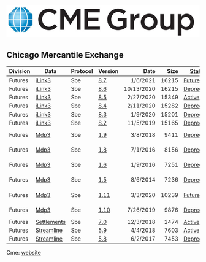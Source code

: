 [![Cme](https://github.com/Open-Markets-Initiative/Directory/blob/master/Images/Cme.png)](http://www.cmegroup.com)


## Chicago Mercantile Exchange

| Division | Data | Protocol | Version | Date | Size | [Status][Omi.Glossary.Status] | [Testing][Omi.Glossary.Testing] | Specification |
| --- | --- | --- | --- | ---: | ---: | --- | --- | --- |
| Futures | [iLink3][Cme.Futures.iLink3.Sbe.v8.7.Dissector] | Sbe | [8.7][Cme.Futures.iLink3.Sbe.v8.7.Dissector] | 1/6/2021 | 16215 | [Future][Omi.Glossary.Status.Future] | [Untested][Omi.Glossary.Testing.Untested] | [url][Cme.Futures.iLink3.Sbe.v8.7.Url] - [xml][Cme.Futures.iLink3.Sbe.v8.7.Xml] |
| Futures | [iLink3][Cme.Futures.iLink3.Sbe.v8.6.Dissector] | Sbe | [8.6][Cme.Futures.iLink3.Sbe.v8.6.Dissector] | 10/13/2020 | 16215 | [Deprecated][Omi.Glossary.Status.Deprecated] | [Untested][Omi.Glossary.Testing.Untested] | [url][Cme.Futures.iLink3.Sbe.v8.6.Url] - [xml][Cme.Futures.iLink3.Sbe.v8.6.Xml] |
| Futures | [iLink3][Cme.Futures.iLink3.Sbe.v8.5.Dissector] | Sbe | [8.5][Cme.Futures.iLink3.Sbe.v8.5.Dissector] | 2/27/2020 | 15349 | [Active][Omi.Glossary.Status.Active] | [Untested][Omi.Glossary.Testing.Untested] | [url][Cme.Futures.iLink3.Sbe.v8.5.Url] - [xml][Cme.Futures.iLink3.Sbe.v8.5.Xml] |
| Futures | [iLink3][Cme.Futures.iLink3.Sbe.v8.4.Dissector] | Sbe | [8.4][Cme.Futures.iLink3.Sbe.v8.4.Dissector] | 2/11/2020 | 15282 | [Deprecated][Omi.Glossary.Status.Deprecated] | [Untested][Omi.Glossary.Testing.Untested] | [url][Cme.Futures.iLink3.Sbe.v8.4.Url] - [xml][Cme.Futures.iLink3.Sbe.v8.4.Xml] |
| Futures | [iLink3][Cme.Futures.iLink3.Sbe.v8.3.Dissector] | Sbe | [8.3][Cme.Futures.iLink3.Sbe.v8.3.Dissector] | 1/9/2020 | 15201 | [Deprecated][Omi.Glossary.Status.Deprecated] | [Untested][Omi.Glossary.Testing.Untested] | [url][Cme.Futures.iLink3.Sbe.v8.3.Url] - [xml][Cme.Futures.iLink3.Sbe.v8.3.Xml] |
| Futures | [iLink3][Cme.Futures.iLink3.Sbe.v8.2.Dissector] | Sbe | [8.2][Cme.Futures.iLink3.Sbe.v8.2.Dissector] | 11/5/2019 | 15165 | [Deprecated][Omi.Glossary.Status.Deprecated] | [Verified][Omi.Glossary.Testing.Verified] | [url][Cme.Futures.iLink3.Sbe.v8.2.Url] - [xml][Cme.Futures.iLink3.Sbe.v8.2.Xml] |
| Futures | [Mdp3][Cme.Futures.Mdp3.Sbe.v1.9.Dissector] | Sbe | [1.9][Cme.Futures.Mdp3.Sbe.v1.9.Dissector] | 3/8/2018 | 9411 | [Deprecated][Omi.Glossary.Status.Deprecated] | [Verified][Omi.Glossary.Testing.Verified] | [url][Cme.Futures.Mdp3.Sbe.v1.9.Url] - [xml][Cme.Futures.Mdp3.Sbe.v1.9.Xml] - [ftp][Cme.Futures.Mdp3.Sbe.v1.9.Ftp] |
| Futures | [Mdp3][Cme.Futures.Mdp3.Sbe.v1.8.Dissector] | Sbe | [1.8][Cme.Futures.Mdp3.Sbe.v1.8.Dissector] | 7/1/2016 | 8156 | [Deprecated][Omi.Glossary.Status.Deprecated] | [Verified][Omi.Glossary.Testing.Verified] | [url][Cme.Futures.Mdp3.Sbe.v1.8.Url] - [xml][Cme.Futures.Mdp3.Sbe.v1.8.Xml] - [ftp][Cme.Futures.Mdp3.Sbe.v1.8.Ftp] |
| Futures | [Mdp3][Cme.Futures.Mdp3.Sbe.v1.6.Dissector] | Sbe | [1.6][Cme.Futures.Mdp3.Sbe.v1.6.Dissector] | 1/9/2016 | 7251 | [Deprecated][Omi.Glossary.Status.Deprecated] | [Verified][Omi.Glossary.Testing.Verified] | [url][Cme.Futures.Mdp3.Sbe.v1.6.Url] - [xml][Cme.Futures.Mdp3.Sbe.v1.6.Xml] - [ftp][Cme.Futures.Mdp3.Sbe.v1.6.Ftp] |
| Futures | [Mdp3][Cme.Futures.Mdp3.Sbe.v1.5.Dissector] | Sbe | [1.5][Cme.Futures.Mdp3.Sbe.v1.5.Dissector] | 8/6/2014 | 7236 | [Deprecated][Omi.Glossary.Status.Deprecated] | [Verified][Omi.Glossary.Testing.Verified] | [url][Cme.Futures.Mdp3.Sbe.v1.5.Url] - [xml][Cme.Futures.Mdp3.Sbe.v1.5.Xml] - [ftp][Cme.Futures.Mdp3.Sbe.v1.5.Ftp] |
| Futures | [Mdp3][Cme.Futures.Mdp3.Sbe.v1.11.Dissector] | Sbe | [1.11][Cme.Futures.Mdp3.Sbe.v1.11.Dissector] | 3/3/2020 | 10239 | [Future][Omi.Glossary.Status.Future] | [Untested][Omi.Glossary.Testing.Untested] | [url][Cme.Futures.Mdp3.Sbe.v1.11.Url] - [xml][Cme.Futures.Mdp3.Sbe.v1.11.Xml] - [ftp][Cme.Futures.Mdp3.Sbe.v1.11.Ftp] |
| Futures | [Mdp3][Cme.Futures.Mdp3.Sbe.v1.10.Dissector] | Sbe | [1.10][Cme.Futures.Mdp3.Sbe.v1.10.Dissector] | 7/26/2019 | 9876 | [Deprecated][Omi.Glossary.Status.Deprecated] | [Untested][Omi.Glossary.Testing.Untested] | [url][Cme.Futures.Mdp3.Sbe.v1.10.Url] - [xml][Cme.Futures.Mdp3.Sbe.v1.10.Xml] - [ftp][Cme.Futures.Mdp3.Sbe.v1.10.Ftp] |
| Futures | [Settlements][Cme.Futures.Settlements.Sbe.v7.0.Dissector] | Sbe | [7.0][Cme.Futures.Settlements.Sbe.v7.0.Dissector] | 12/3/2018 | 2474 | [Active][Omi.Glossary.Status.Active] | [Untested][Omi.Glossary.Testing.Untested] | [url][Cme.Futures.Settlements.Sbe.v7.0.Url] - [xml][Cme.Futures.Settlements.Sbe.v7.0.Xml] |
| Futures | [Streamline][Cme.Futures.Streamline.Sbe.v5.9.Dissector] | Sbe | [5.9][Cme.Futures.Streamline.Sbe.v5.9.Dissector] | 4/4/2018 | 7603 | [Active][Omi.Glossary.Status.Active] | [Untested][Omi.Glossary.Testing.Untested] | [url][Cme.Futures.Streamline.Sbe.v5.9.Url] - [xml][Cme.Futures.Streamline.Sbe.v5.9.Xml] |
| Futures | [Streamline][Cme.Futures.Streamline.Sbe.v5.8.Dissector] | Sbe | [5.8][Cme.Futures.Streamline.Sbe.v5.8.Dissector] | 6/2/2017 | 7453 | [Deprecated][Omi.Glossary.Status.Deprecated] | [Untested][Omi.Glossary.Testing.Untested] | [url][Cme.Futures.Streamline.Sbe.v5.8.Url] - [xml][Cme.Futures.Streamline.Sbe.v5.8.Xml] |


Cme: [website](http://www.cmegroup.com "Go to Chicago Mercantile Exchange")


[Omi.Glossary.Status]: https://github.com/Open-Markets-Initiative/Directory/blob/master/Glossary/Status.md "Protocol Deployment Status"
[Omi.Glossary.Status.Active]: https://github.com/Open-Markets-Initiative/Directory/blob/master/Glossary/Status.md "Deployment Status: Protocol is in active production"
[Omi.Glossary.Status.Deprecated]: https://github.com/Open-Markets-Initiative/Directory/blob/master/Glossary/Status.md "Deployment Status: Protocol is no longer in active use"
[Omi.Glossary.Status.Future]: https://github.com/Open-Markets-Initiative/Directory/blob/master/Glossary/Status.md "Deployment Status: Protocol is not yet deployed to an active production environment"
[Omi.Glossary.Status.Unknown]: https://github.com/Open-Markets-Initiative/Directory/blob/master/Glossary/Status.md "Deployment Status: Protocol deployment status is unknown"
[Omi.Glossary.Status.Header]: https://github.com/Open-Markets-Initiative/Directory/blob/master/Glossary/Status.md "Deployment Status: Header only protocol provided for debugging"
[Omi.Glossary.Testing]: https://github.com/Open-Markets-Initiative/Directory/blob/master/Glossary/Testing.md "Protocol Testing Status"
[Omi.Glossary.Testing.Verified]: https://github.com/Open-Markets-Initiative/Directory/blob/master/Glossary/Testing.md "Testing Status: Protocol has been tested on live data"
[Omi.Glossary.Testing.Incomplete]: https://github.com/Open-Markets-Initiative/Directory/blob/master/Glossary/Testing.md "Testing Status: Protocol has been tested on live data but contains known issues"
[Omi.Glossary.Testing.Beta]: https://github.com/Open-Markets-Initiative/Directory/blob/master/Glossary/Testing.md "Testing Status: Protocol has not been tested and structure is speculative"
[Omi.Glossary.Testing.Untested]: https://github.com/Open-Markets-Initiative/Directory/blob/master/Glossary/Testing.md "Testing Status: Protocol has not been tested on live data"

[Cme.Futures.Mdp3.Sbe.v1.5.Dissector]: https://github.com/Open-Markets-Initiative/wireshark-lua/blob/master/Cme/Cme.Futures.Mdp3.Sbe.v1.5.Script.Dissector.lua "Cme Futures Mdp3 Sbe v1.5 Wireshark Dissector"
[Cme.Futures.Mdp3.Sbe.v1.5.Url]: https://www.cmegroup.com/confluence/display/EPICSANDBOX/CME+MDP+3.0+Market+Data "Specification url"
[Cme.Futures.Mdp3.Sbe.v1.5.Xml]: https://github.com/Open-Markets-Initiative/Directory/blob/master/Specifications/Cme/Cme.Futures.Mdp3.Sbe.v.1.5.xml "Chicago Mercantile Exchange 1.5 Xml"
[Cme.Futures.Mdp3.Sbe.v1.5.Ftp]: ftp://ftp.cmegroup.com/SBEFix/Production/Templates "Specification ftp"
[Cme.Futures.Mdp3.Sbe.v1.6.Dissector]: https://github.com/Open-Markets-Initiative/wireshark-lua/blob/master/Cme/Cme.Futures.Mdp3.Sbe.v1.6.Script.Dissector.lua "Cme Futures Mdp3 Sbe v1.6 Wireshark Dissector"
[Cme.Futures.Mdp3.Sbe.v1.6.Url]: https://www.cmegroup.com/confluence/display/EPICSANDBOX/CME+MDP+3.0+Market+Data "Specification url"
[Cme.Futures.Mdp3.Sbe.v1.6.Xml]: https://github.com/Open-Markets-Initiative/Directory/blob/master/Specifications/Cme/Cme.Futures.Mdp3.Sbe.v1.6.xml "Chicago Mercantile Exchange 1.6 Xml"
[Cme.Futures.Mdp3.Sbe.v1.6.Ftp]: ftp://ftp.cmegroup.com/SBEFix/Production/Templates "Specification ftp"
[Cme.Futures.Mdp3.Sbe.v1.8.Dissector]: https://github.com/Open-Markets-Initiative/wireshark-lua/blob/master/Cme/Cme.Futures.Mdp3.Sbe.v1.8.Script.Dissector.lua "Cme Futures Mdp3 Sbe v1.8 Wireshark Dissector"
[Cme.Futures.Mdp3.Sbe.v1.8.Url]: https://www.cmegroup.com/confluence/display/EPICSANDBOX/CME+MDP+3.0+Market+Data "Specification url"
[Cme.Futures.Mdp3.Sbe.v1.8.Xml]: https://github.com/Open-Markets-Initiative/Directory/blob/master/Specifications/Cme/Cme.Futures.Mdp3.Sbe.v1.8.xml "Chicago Mercantile Exchange 1.8 Xml"
[Cme.Futures.Mdp3.Sbe.v1.8.Ftp]: ftp://ftp.cmegroup.com/SBEFix/Production/Templates "Specification ftp"
[Cme.Futures.Mdp3.Sbe.v1.9.Dissector]: https://github.com/Open-Markets-Initiative/wireshark-lua/blob/master/Cme/Cme.Futures.Mdp3.Sbe.v1.9.Script.Dissector.lua "Cme Futures Mdp3 Sbe v1.9 Wireshark Dissector"
[Cme.Futures.Mdp3.Sbe.v1.9.Url]: https://www.cmegroup.com/confluence/display/EPICSANDBOX/CME+MDP+3.0+Market+Data "Specification url"
[Cme.Futures.Mdp3.Sbe.v1.9.Xml]: https://github.com/Open-Markets-Initiative/Directory/blob/master/Specifications/Cme/Cme.Futures.Mdp3.Sbe.v1.9.xml "Chicago Mercantile Exchange 1.9 Xml"
[Cme.Futures.Mdp3.Sbe.v1.9.Ftp]: ftp://ftp.cmegroup.com/SBEFix/Production/Templates "Specification ftp"
[Cme.Futures.Mdp3.Sbe.v1.10.Dissector]: https://github.com/Open-Markets-Initiative/wireshark-lua/blob/master/Cme/Cme.Futures.Mdp3.Sbe.v1.10.Script.Dissector.lua "Cme Futures Mdp3 Sbe v1.10 Wireshark Dissector"
[Cme.Futures.Mdp3.Sbe.v1.10.Url]: https://www.cmegroup.com/confluence/display/EPICSANDBOX/CME+MDP+3.0+Market+Data "Specification url"
[Cme.Futures.Mdp3.Sbe.v1.10.Xml]: https://github.com/Open-Markets-Initiative/Directory/blob/master/Specifications/Cme/Cme.Futures.Mdp3.Sbe.v1.10.xml "Chicago Mercantile Exchange 1.10 Xml"
[Cme.Futures.Mdp3.Sbe.v1.10.Ftp]: ftp://ftp.cmegroup.com/SBEFix/Production/Templates "Specification ftp"
[Cme.Futures.Mdp3.Sbe.v1.11.Dissector]: https://github.com/Open-Markets-Initiative/wireshark-lua/blob/master/Cme/Cme.Futures.Mdp3.Sbe.v1.11.Script.Dissector.lua "Cme Futures Mdp3 Sbe v1.11 Wireshark Dissector"
[Cme.Futures.Mdp3.Sbe.v1.11.Url]: https://www.cmegroup.com/confluence/display/EPICSANDBOX/CME+MDP+3.0+Market+Data "Specification url"
[Cme.Futures.Mdp3.Sbe.v1.11.Xml]: https://github.com/Open-Markets-Initiative/Directory/blob/master/Specifications/Cme/Cme.Futures.Mdp3.Sbe.v1.11.xml "Chicago Mercantile Exchange 1.11 Xml"
[Cme.Futures.Mdp3.Sbe.v1.11.Ftp]: ftp://ftp.cmegroup.com/SBEFix/Production/Templates "Specification ftp"
[Cme.Futures.Streamline.Sbe.v5.8.Dissector]: https://github.com/Open-Markets-Initiative/wireshark-lua/blob/master/Cme/Cme.Futures.Streamline.Sbe.v5.8.Script.Dissector.lua "Cme Futures Streamline Sbe v5.8 Wireshark Dissector"
[Cme.Futures.Streamline.Sbe.v5.8.Url]: https://www.cmegroup.com/confluence/display/EPICSANDBOX/SBE+-+Streamlined+Market+Data "Specification url"
[Cme.Futures.Streamline.Sbe.v5.8.Xml]: https://github.com/Open-Markets-Initiative/Directory/blob/master/Specifications/Cme/Cme.Futures.Streamline.Sbe.v5.8.xml "Chicago Mercantile Exchange 5.8 Xml"
[Cme.Futures.Streamline.Sbe.v5.9.Dissector]: https://github.com/Open-Markets-Initiative/wireshark-lua/blob/master/Cme/Cme.Futures.Streamline.Sbe.v5.9.Script.Dissector.lua "Cme Futures Streamline Sbe v5.9 Wireshark Dissector"
[Cme.Futures.Streamline.Sbe.v5.9.Url]: https://www.cmegroup.com/confluence/display/EPICSANDBOX/SBE+-+Streamlined+Market+Data "Specification url"
[Cme.Futures.Streamline.Sbe.v5.9.Xml]: https://github.com/Open-Markets-Initiative/Directory/blob/master/Specifications/Cme/Cme.Futures.Streamline.Sbe.v5.9.xml "Chicago Mercantile Exchange 5.9 Xml"
[Cme.Futures.Settlements.Sbe.v7.0.Dissector]: https://github.com/Open-Markets-Initiative/wireshark-lua/blob/master/Cme/Cme.Futures.Settlements.Sbe.v7.0.Script.Dissector.lua "Cme Futures Settlements Sbe v7.0 Wireshark Dissector"
[Cme.Futures.Settlements.Sbe.v7.0.Url]: https://www.cmegroup.com/confluence/display/EPICSANDBOX/SBE+-+Streamlined+Market+Data "Specification url"
[Cme.Futures.Settlements.Sbe.v7.0.Xml]: https://github.com/Open-Markets-Initiative/Directory/blob/master/Specifications/Cme/Cme.Futures.Settlements.Sbe.v7.0.xml "Chicago Mercantile Exchange 7.0 Xml"
[Cme.Futures.iLink3.Sbe.v8.2.Dissector]: https://github.com/Open-Markets-Initiative/wireshark-lua/blob/master/Cme/Cme.Futures.iLink3.Sbe.v8.2.Script.Dissector.lua "Cme Futures iLink3 Sbe v8.2 Wireshark Dissector"
[Cme.Futures.iLink3.Sbe.v8.2.Url]: https://www.cmegroup.com/confluence/display/EPICSANDBOX/iLink+3+-+Simple+Binary+Encoding "Specification url"
[Cme.Futures.iLink3.Sbe.v8.2.Xml]: https://github.com/Open-Markets-Initiative/Directory/blob/master/Specifications/Cme/Cme.Futures.iLink3.Sbe.v8.2.xml "Chicago Mercantile Exchange 8.2 Xml"
[Cme.Futures.iLink3.Sbe.v8.3.Dissector]: https://github.com/Open-Markets-Initiative/wireshark-lua/blob/master/Cme/Cme.Futures.iLink3.Sbe.v8.3.Script.Dissector.lua "Cme Futures iLink3 Sbe v8.3 Wireshark Dissector"
[Cme.Futures.iLink3.Sbe.v8.3.Url]: https://www.cmegroup.com/confluence/display/EPICSANDBOX/iLink+3+-+Simple+Binary+Encoding "Specification url"
[Cme.Futures.iLink3.Sbe.v8.3.Xml]: https://github.com/Open-Markets-Initiative/Directory/blob/master/Specifications/Cme/Cme.Futures.iLink3.Sbe.v8.3.xml "Chicago Mercantile Exchange 8.3 Xml"
[Cme.Futures.iLink3.Sbe.v8.4.Dissector]: https://github.com/Open-Markets-Initiative/wireshark-lua/blob/master/Cme/Cme.Futures.iLink3.Sbe.v8.4.Script.Dissector.lua "Cme Futures iLink3 Sbe v8.4 Wireshark Dissector"
[Cme.Futures.iLink3.Sbe.v8.4.Url]: https://www.cmegroup.com/confluence/display/EPICSANDBOX/iLink+3+-+Simple+Binary+Encoding "Specification url"
[Cme.Futures.iLink3.Sbe.v8.4.Xml]: https://github.com/Open-Markets-Initiative/Directory/blob/master/Specifications/Cme/Cme.Futures.iLink3.Sbe.v8.4.xml "Chicago Mercantile Exchange 8.4 Xml"
[Cme.Futures.iLink3.Sbe.v8.5.Dissector]: https://github.com/Open-Markets-Initiative/wireshark-lua/blob/master/Cme/Cme.Futures.iLink3.Sbe.v8.5.Script.Dissector.lua "Cme Futures iLink3 Sbe v8.5 Wireshark Dissector"
[Cme.Futures.iLink3.Sbe.v8.5.Url]: https://www.cmegroup.com/confluence/display/EPICSANDBOX/iLink+3+-+Simple+Binary+Encoding "Specification url"
[Cme.Futures.iLink3.Sbe.v8.5.Xml]: https://github.com/Open-Markets-Initiative/Directory/blob/master/Specifications/Cme/Cme.Futures.iLink3.Sbe.v8.5.xml "Chicago Mercantile Exchange 8.5 Xml"
[Cme.Futures.iLink3.Sbe.v8.6.Dissector]: https://github.com/Open-Markets-Initiative/wireshark-lua/blob/master/Cme/Cme.Futures.iLink3.Sbe.v8.6.Script.Dissector.lua "Cme Futures iLink3 Sbe v8.6 Wireshark Dissector"
[Cme.Futures.iLink3.Sbe.v8.6.Url]: https://www.cmegroup.com/confluence/display/EPICSANDBOX/iLink+3+-+Simple+Binary+Encoding "Specification url"
[Cme.Futures.iLink3.Sbe.v8.6.Xml]: https://github.com/Open-Markets-Initiative/Directory/blob/master/Specifications/Cme/Cme.Futures.iLink3.Sbe.v8.6.xml "Chicago Mercantile Exchange 8.6 Xml"
[Cme.Futures.iLink3.Sbe.v8.7.Dissector]: https://github.com/Open-Markets-Initiative/wireshark-lua/blob/master/Cme/Cme.Futures.iLink3.Sbe.v8.7.Script.Dissector.lua "Cme Futures iLink3 Sbe v8.7 Wireshark Dissector"
[Cme.Futures.iLink3.Sbe.v8.7.Url]: https://www.cmegroup.com/confluence/display/EPICSANDBOX/iLink+3+-+Simple+Binary+Encoding "Specification url"
[Cme.Futures.iLink3.Sbe.v8.7.Xml]: https://github.com/Open-Markets-Initiative/Directory/blob/master/Specifications/Cme/Cme.Futures.iLink3.Sbe.v8.7.xml "Chicago Mercantile Exchange 8.7 Xml"
